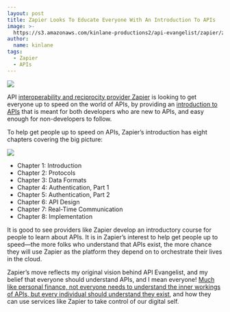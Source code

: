 ```yaml
---
layout: post
title: Zapier Looks To Educate Everyone With An Introduction To APIs
image: >-
  https://s3.amazonaws.com/kinlane-productions2/api-evangelist/zapier/zapier-introduction-to-apis.png
author:
  name: kinlane
tags:
  - Zapier
  - APIs
---
```

[![](https://s3.amazonaws.com/kinlane-productions2/api-evangelist/zapier/zapier-logo.jpeg)](https://zapier.com/)

API [interoperability and reciprocity provider Zapier](https://zapier.com) is looking to get everyone up to speed on the world of APIs, by providing an [introduction to APIs](https://zapier.com/learn/apis/) that is meant for both developers who are new to APIs, and easy enough for non-developers to follow.

To help get people up to speed on APIs, Zapier’s introduction has eight chapters covering the big picture:

[![](https://s3.amazonaws.com/kinlane-productions2/api-evangelist/zapier/zapier-introduction-to-apis.png)](https://zapier.com/learn/apis/)

*   Chapter 1: Introduction
*   Chapter 2: Protocols
*   Chapter 3: Data Formats
*   Chapter 4: Authentication, Part 1
*   Chapter 5: Authentication, Part 2
*   Chapter 6: API Design
*   Chapter 7: Real-Time Communication
*   Chapter 8: Implementation

It is good to see providers like Zapier develop an introductory course for people to learn about APIs. It is in Zapier’s interest to help get people up to speed—the more folks who understand that APIs exist, the more chance they will use Zapier as the platform they depend on to orchestrate their lives in the cloud.

Zapier’s move reflects my original vision behind API Evangelist, and my belief that everyone should understand APIs, and I mean everyone! [Much like personal finance, not everyone needs to understand the inner workings of APIs, but every individual should understand they exist](http://apievangelist.com/2013/10/17/api-and-oauth-literacy-is-as-important-as-financial-literacy-in-the-api-economy/), and how they can use services like Zapier to take control of our digital self.